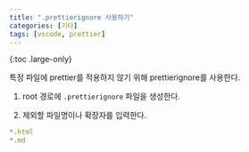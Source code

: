 ```yaml
---
title: ".prettierignore 사용하기"
categories: [기타]
tags: [vscode, prettier]
---
```


{:toc .large-only}

특정 파일에 prettier를 적용하지 않기 위해 prettierignore를 사용한다.

1. root 경로에 `.prettierignore` 파일을 생성한다.

2. 제외할 파일명이나 확장자를 입력한다.

```js
*.html
*.md
```
